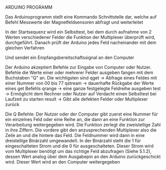ARDUINO PROGRAMM

Das Arduinoprogramm stellt eine Kommando Schnittstelle dar, welche auf Befehl Messwerte der Magnetfeldsensoren abfragt und weiterleitet

In der Startsequenz wird ein Selbsttest, bei dem durch aufnahme von 2 Werten verschiedener Felder die Funktion der Multiplexer überprüft wird, durchgeführt. Danach prüft der Arduino jedes Feld nacheinander mit dem gleichen Verfahren

Und sendet ein Empfangsbereitschaftssignal an den Computer

Der Arduino akzeptiert Befehle zur Eingabe von Computer oder Nutzer. Befehle die Werte einer oder mehrerer Felder ausgeben fangen mit dem Buchstaben "Q" an. Die wichtigsten sind
qget -> Abfrage eines Feldes mit einer Nummer von 00 bis 77
qstream -> dauerhafte Rückgabe der Werte eines get Befehls
qrange -> eine ganze festgelegte Feldreihe ausgeben
test -> Ermöglicht dem Rechner oder Nutzer auf Verdacht einen Selbsttest bei Laufzeit zu starten
result -> Gibt alle defekten Felder oder Multiplexer zurück

Die Q Befehle:
Der Nutzer oder der Computer gibt zuerst eine Nummer für ein einzelnes Feld oder eine Reihe an, die dann an eine Funktion zur Verarbeitung weitergegeben wird. Die Funktion zerlegt die zweistellige Zahl in ihre Ziffern. Die vordere gibt den anzusprechenden Multiplexer also die Zeile an und die hintere das Feld. Die Feldnummer wird dann in eine dreistellige Binärzahl umgewandelt. In der Binärzahl steht die 1 für eingeschalteten Strom und die 0 für ausgeschalteten. Dieser Strom wird vom Multiplexer benötigt um das richtige Feld abzufragen (Siehe 5.1.2), dessen Wert analog über dem Ausgabepin an den Arduino zurückgeschickt wird. Dieser Wert wird an den Computer weitergegeben
